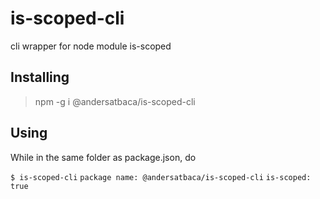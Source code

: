 # is-scoped-cli
cli wrapper for node module is-scoped

## Installing
> npm -g i @andersatbaca/is-scoped-cli
  
## Using
  While in the same folder as package.json, do

`$ is-scoped-cli`
`package name: @andersatbaca/is-scoped-cli`
`is-scoped: true`
